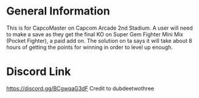 # General Information
This is for CapcoMaster on Capcom Arcade 2nd Stadium. 
A user will need to make a save as they get the final KO on Super Gem Fighter Mini Mix (Pocket Fighter), a paid add on. 
The solution on ta says it will take about 8 hours of getting the points for winning in order to level up enough.

# Discord Link
https://discord.gg/BCgwqaG3dF
Credit to dubdeetwothree
